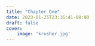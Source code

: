 ```yaml
---
title: "Chapter One"
date: 2023-01-25T23:36:41-08:00
draft: false
cover:
    image: 'krusher.jpg'
---
```

